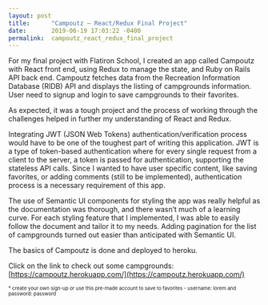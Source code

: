 ```yaml
---
layout: post
title:      "Campoutz – React/Redux Final Project"
date:       2019-06-19 17:03:22 -0400
permalink:  campoutz_react_redux_final_project
---
```


For my final project with Flatiron School, I created an app called Campoutz with React front end, using Redux to manage the state, and Ruby on Rails API back end. Campoutz fetches data from the Recreation Information Database (RIDB) API and displays the listing of campgrounds information. User need to signup and login to save campgrounds to their favorites.

As expected, it was a tough project and the process of working through the challenges helped in further my understanding of React and Redux.

Integrating JWT (JSON Web Tokens) authentication/verification process would have to be one of the toughest part of writing this application. JWT is a type of token-based authentication where for every single request from a client to the server, a token is passed for authentication, supporting the stateless API calls. Since I wanted to have user specific content, like saving favorites, or adding comments (still to be implemented), authentication process is a necessary requirement of this app.  

The use of Semantic UI components for styling the app was really helpful as the documentation was thorough, and there wasn’t much of a learning curve. For each styling feature that I implemented, I was able to easily follow the document and tailor it to my needs. Adding pagination for the list of campgrounds turned out easier than anticipated with Semantic UI.

The basics of Campoutz is done and deployed to heroku. 


Click on the link to check out some campgrounds: [https://campoutz.herokuapp.com/](https://campoutz.herokuapp.com/)


<sub><sup>* create your own sign-up or use this pre-made account to save to favorites - username: lorem and password: password </sup></sub>
 

